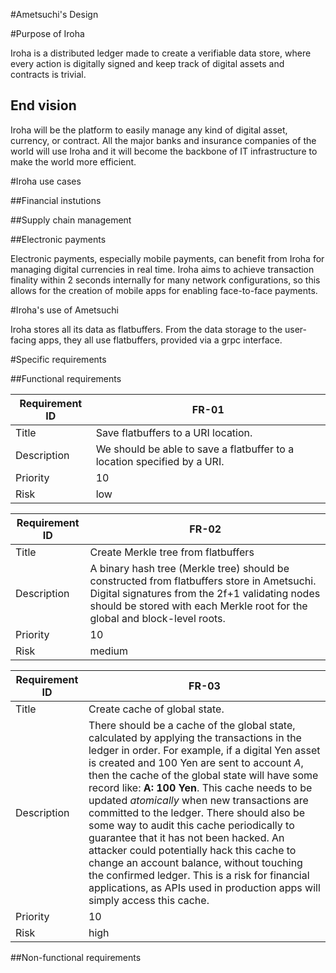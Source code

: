 #Ametsuchi's Design

#Purpose of Iroha

Iroha is a distributed ledger made to create a verifiable data store, where every action is digitally signed and keep track of digital assets and contracts is trivial. 

## End vision

Iroha will be the platform to easily manage any kind of digital asset, currency, or contract. All the major banks and insurance companies of the world will use Iroha and it will become the backbone of IT infrastructure to make the world more efficient.

#Iroha use cases

##Financial instutions

##Supply chain management

##Electronic payments

Electronic payments, especially mobile payments, can benefit from Iroha for managing digital currencies in real time. Iroha aims to achieve transaction finality within 2 seconds internally for many network configurations, so this allows for the creation of mobile apps for enabling face-to-face payments.


#Iroha's use of Ametsuchi

Iroha stores all its data as flatbuffers. From the data storage to the user-facing apps, they all use flatbuffers, provided via a grpc interface.

#Specific requirements

##Functional requirements

| Requirement ID | FR-01  |
|---|---|
|Title| Save flatbuffers to a URI location.|
| Description | We should be able to save a flatbuffer to a location specified by a URI. |
|Priority | 10|
|Risk| low| 

| Requirement ID | FR-02  |
|---|---|
|Title| Create Merkle tree from flatbuffers |
| Description | A binary hash tree (Merkle tree) should be constructed from flatbuffers store in Ametsuchi. Digital signatures from the 2f+1 validating nodes should be stored with each Merkle root for the global and block-level roots. |
|Priority | 10|
|Risk| medium| 

| Requirement ID | FR-03  |
|---|---|
|Title| Create cache of global state. |
| Description | There should be a cache of the global state, calculated by applying the transactions in the ledger in order. For example, if a digital Yen asset is created and 100 Yen are sent to account *A*, then the cache of the global state will have some record like: **A: 100 Yen**. This cache needs to be updated *atomically* when new transactions are committed to the ledger. There should also be some way to audit this cache periodically to guarantee that it has not been hacked. An attacker could potentially hack this cache to change an account balance, without touching the confirmed ledger. This is a risk for financial applications, as APIs used in production apps will simply access this cache. |
|Priority | 10|
|Risk| high | 


##Non-functional requirements


